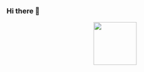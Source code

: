 ### Hi there 👋

<div id="header" align="center">
  <img src="https://media.giphy.com/media/Oj25fisQ3zhukVWY96/giphy.gif" width="100"/> 
</div>

<!--
**NRabello/NRabello** is a ✨ _special_ ✨ repository because its `README.md` (this file) appears on your GitHub profile.

Here are some ideas to get you started:

- 🔭 I’m currently working on ...
- 🌱 I’m currently learning ...
- 👯 I’m looking to collaborate on ...
- 🤔 I’m looking for help with ...
- 💬 Ask me about ...
- 📫 How to reach me: ...
- 😄 Pronouns: ...
- ⚡ Fun fact: ...
-->
